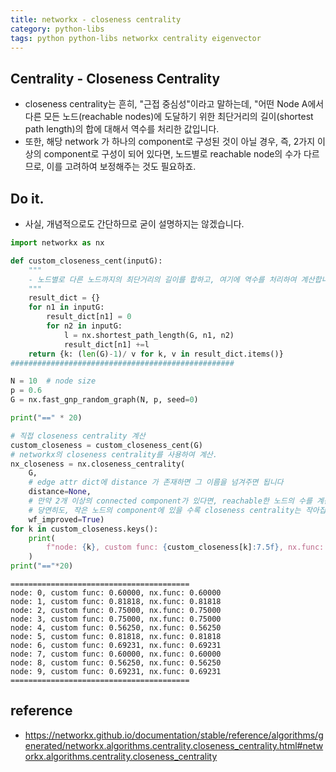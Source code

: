 ```yaml
---
title: networkx - closeness centrality
category: python-libs
tags: python python-libs networkx centrality eigenvector
---
```


## Centrality - Closeness Centrality

- closeness centrality는 흔히, "근접 중심성"이라고 말하는데, "어떤 Node A에서 다른 모든 노드(reachable nodes)에 도달하기 위한 최단거리의 길이(shortest path length)의 합에 대해서 역수를 처리한 값입니다. 
- 또한, 해당 network 가 하나의 component로 구성된 것이 아닐 경우, 즉, 2가지 이상의 component로 구성이 되어 있다면, 노드별로 reachable node의 수가 다르므로, 이를 고려하여 보정해주는 것도 필요하죠. 

## Do it. 

- 사실, 개념적으로도 간단하므로 굳이 설명하지는 않겠습니다.

```python
import networkx as nx

def custom_closeness_cent(inputG):
    """
    - 노드별로 다른 노드까지의 최단거리의 길이를 합하고, 여기에 역수를 처리하여 계산합니다.
    """
    result_dict = {}
    for n1 in inputG:
        result_dict[n1] = 0
        for n2 in inputG:
            l = nx.shortest_path_length(G, n1, n2)
            result_dict[n1] +=l
    return {k: (len(G)-1)/ v for k, v in result_dict.items()}
##################################################

N = 10  # node size
p = 0.6
G = nx.fast_gnp_random_graph(N, p, seed=0)

print("==" * 20)

# 직접 closeness centrality 계산
custom_closeness = custom_closeness_cent(G)
# networkx의 closeness centrality를 사용하여 계산.
nx_closeness = nx.closeness_centrality(
    G,
    # edge attr dict에 distance 가 존재하면 그 이름을 넘겨주면 됩니다
    distance=None,
    # 만약 2개 이상의 connected component가 있다면, reachable한 노드의 수를 계산하여, closeness centrality를 보정합니다.
    # 당연히도, 작은 노드의 component에 있을 수록 closeness centrality는 작아집니다
    wf_improved=True)
for k in custom_closeness.keys():
    print(
        f"node: {k}, custom func: {custom_closeness[k]:7.5f}, nx.func: {nx_closeness[k]:7.5f}"
    )
print("=="*20)
```

```
========================================
node: 0, custom func: 0.60000, nx.func: 0.60000
node: 1, custom func: 0.81818, nx.func: 0.81818
node: 2, custom func: 0.75000, nx.func: 0.75000
node: 3, custom func: 0.75000, nx.func: 0.75000
node: 4, custom func: 0.56250, nx.func: 0.56250
node: 5, custom func: 0.81818, nx.func: 0.81818
node: 6, custom func: 0.69231, nx.func: 0.69231
node: 7, custom func: 0.60000, nx.func: 0.60000
node: 8, custom func: 0.56250, nx.func: 0.56250
node: 9, custom func: 0.69231, nx.func: 0.69231
========================================
```


## reference 

- <https://networkx.github.io/documentation/stable/reference/algorithms/generated/networkx.algorithms.centrality.closeness_centrality.html#networkx.algorithms.centrality.closeness_centrality>